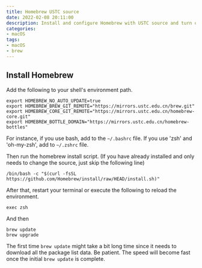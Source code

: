 ```yaml
---
title: Homebrew USTC source
date: 2022-02-08 20:11:00
description: Install and configure Homebrew with USTC source and turn off homebrew auto-update.
categories: 
- macOS
tags:
- macOS
- brew
---
```


## Install Homebrew

Add the following to your shell's environment path.

```shell
export HOMEBREW_NO_AUTO_UPDATE=true
export HOMEBREW_BREW_GIT_REMOTE="https://mirrors.ustc.edu.cn/brew.git"
export HOMEBREW_CORE_GIT_REMOTE="https://mirrors.ustc.edu.cn/homebrew-core.git"
export HOMEBREW_BOTTLE_DOMAIN="https://mirrors.ustc.edu.cn/homebrew-bottles"
```

For instance, if you use bash, add to the `~/.bashrc` file. If you use 'zsh' and 'oh-my-zsh', add to `~/.zshrc` file.

Then run the homebrew install script. (If you have already installed and only needs to change the source, just skip the following line)

```shell
/bin/bash -c "$(curl -fsSL https://github.com/Homebrew/install/raw/HEAD/install.sh)"
```

After that, restart your terminal or execute the following to reload the environment.

```shell
exec zsh
```

And then

```shell
brew update
brew upgrade
```

The first time `brew update` might take a bit long time since it needs to download all the package list data. Be patient. The speed will become fast once the initial `brew update` is complete.
